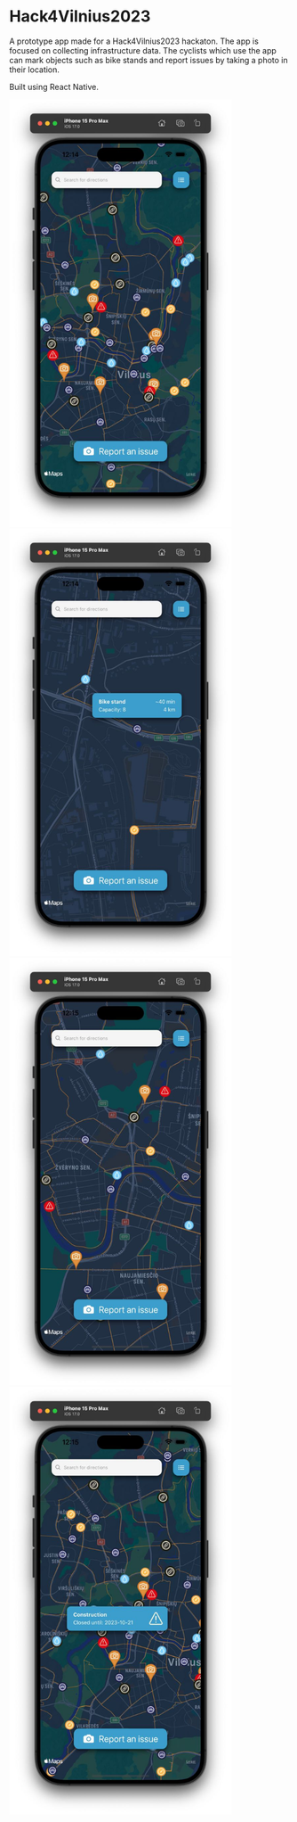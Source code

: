 # Hack4Vilnius2023

A prototype app made for a Hack4Vilnius2023 hackaton. The app is focused on collecting infrastructure data. The cyclists which use the app can mark objects such as bike stands and report issues by taking a photo in their location.

Built using React Native.

<img src="assets/images/demo3.jpeg" width="400">
<img src="assets/images/demo5.jpeg" width="400">
<img src="assets/images/demo1.jpeg" width="400">
<img src="assets/images/demo2.jpeg" width="400">
